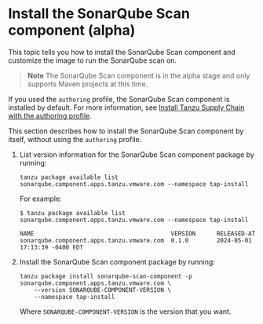 # Install the SonarQube Scan component (alpha)

This topic tells you how to install the SonarQube Scan component and customize the image to run the
SonarQube scan on.

> **Note** The SonarQube Scan component is in the alpha stage and only supports Maven projects at
> this time.

If you used the `authoring` profile, the SonarQube Scan component is installed by default. For more
information, see
[Install Tanzu Supply Chain with the authoring profile](../../../supply-chain/platform-engineering/how-to/installing-supply-chain/install-authoring-profile.hbs.md#tsc-packages).

This section describes how to install the SonarQube Scan component by itself, without using
the `authoring` profile.

1. List version information for the SonarQube Scan component package by running:

   ```console
   tanzu package available list sonarqube.component.apps.tanzu.vmware.com --namespace tap-install
   ```

   For example:

   ```console
   $ tanzu package available list sonarqube.component.apps.tanzu.vmware.com --namespace tap-install

   NAME                                       VERSION      RELEASED-AT
   sonarqube.component.apps.tanzu.vmware.com  0.1.0        2024-05-01 17:13:39 -0400 EDT
   ```

1. Install the SonarQube Scan component package by running:

   ```console
   tanzu package install sonarqube-scan-component -p sonarqube.component.apps.tanzu.vmware.com \
       --version SONARQUBE-COMPONENT-VERSION \
       --namespace tap-install
   ```

   Where `SONARQUBE-COMPONENT-VERSION` is the version that you want.

